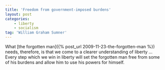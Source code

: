 ```yaml
---
title: 'Freedom from government-imposed burdens'
layout: post
categories:
    - liberty
    - socialism
tag: 'William Graham Sumner'
---
```


What [the forgotten man]({% post_url 2009-11-23-the-forgotten-man %}) needs, therefore, is that we come to a clearer understanding of liberty … Every step which we win in liberty will set the forgotten man free from some of his burdens and allow him to use his powers for himself.
